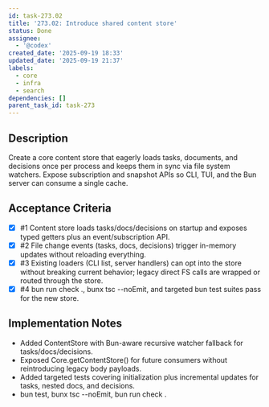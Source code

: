 ```yaml
---
id: task-273.02
title: '273.02: Introduce shared content store'
status: Done
assignee:
  - '@codex'
created_date: '2025-09-19 18:33'
updated_date: '2025-09-19 21:37'
labels:
  - core
  - infra
  - search
dependencies: []
parent_task_id: task-273
---
```


## Description

<!-- SECTION:DESCRIPTION:BEGIN -->
Create a core content store that eagerly loads tasks, documents, and decisions once per process and keeps them in sync via file system watchers. Expose subscription and snapshot APIs so CLI, TUI, and the Bun server can consume a single cache.
<!-- SECTION:DESCRIPTION:END -->

## Acceptance Criteria
<!-- AC:BEGIN -->
- [x] #1 Content store loads tasks/docs/decisions on startup and exposes typed getters plus an event/subscription API.
- [x] #2 File change events (tasks, docs, decisions) trigger in-memory updates without reloading everything.
- [x] #3 Existing loaders (CLI list, server handlers) can opt into the store without breaking current behavior; legacy direct FS calls are wrapped or routed through the store.
- [x] #4 bun run check ., bunx tsc --noEmit, and targeted bun test suites pass for the new store.
<!-- AC:END -->


## Implementation Notes

- Added ContentStore with Bun-aware recursive watcher fallback for tasks/docs/decisions.
- Exposed Core.getContentStore() for future consumers without reintroducing legacy body payloads.
- Added targeted tests covering initialization plus incremental updates for tasks, nested docs, and decisions.
- bun test, bunx tsc --noEmit, bun run check .
